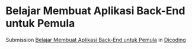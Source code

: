 # Belajar Membuat Aplikasi Back-End untuk Pemula
Submission [Belajar Membuat Aplikasi Back-End untuk Pemula](https://www.dicoding.com/academies/261/) in [Dicoding](https://www.dicoding.com)